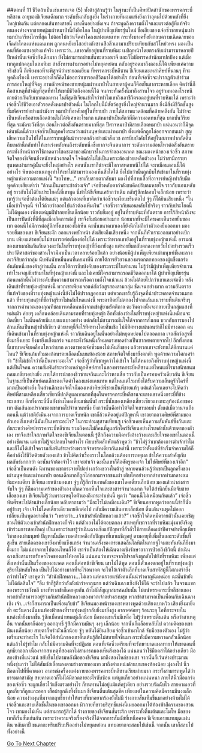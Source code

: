 ##ตอนที่ 11 ชีวิตถ้าเป็นเช่นแรกเจอ (5)
ทั้งต้าลู่ล้วนรู้ว่า ในฐานะที่เป็นศิษย์ปิดสำนักของพรรคกระบี่หลีซาน อายุของชีเจียนเด็กมาก ระดับขั้นกลับสูงยิ่ง ในร่างกายที่ผอมแห้งยิ่งกว่าอุดมไปด้วยพลังที่ยิ่งใหญ่เช่นกัน แต่ตลอดเส้นทางสายนี้ เขาเห็นอย่างชัดเจน ถ้าจะพูดถึงความตั้งใจและแรงต่อสู้ที่แท้จริง ตนเองห่างจากชายหนุ่มเผ่าหมาป่านี้ยังอีกไกล
ในผู้บำเพ็ญเพียรรุ่นใหม่ ชื่อเสียงของเจ๋อซิ่วชายหนุ่มเผ่าหมาป่าเกรียงไกรที่สุด ไม่ด้อยไปกว่าเจ็ดคำโคลงแห่งแดนเทพ กระทั่งบางครั้งยังกลบความเฉิดฉายของเจ็ดคำโคลงแห่งแดนเทพ ถูกคนหยิ่งยโสอย่างถังซานสือลิ่วเอามาเปรียบเทียบกับสวีโหย่วหรง มองเป็นคนที่ต้องแซงอย่างแท้จริง เพราะว่า...เขาอาศัยอยู่บนที่ราบหิมะ เผชิญหน้าโดยตรงกับเผ่ามารมาหลายปี
ปีเหล่านั้นเจ๋อซิ่วยังเด็กมาก ยังไม่สามารถผ่านขั้นทะลวงอเวจี และก็ไม่มีพรรคสำนักมาปกป้อง แต่เมื่อเขาถูกปกคลุมในลมหิมะ ล่าสังหารเผ่ามารอย่างไม่หยุดหย่อน กลับอยู่รอดมาถึงตอนนี้ได้ เพียงแค่ความจริงข้อนี้ ก็เพียงพอที่จะพิสูจน์ว่าเขายอดเยี่ยม ที่พรรคกระบี่หลีซาน ชีเจียนและเหล่าศิษย์พี่นานๆ ทีจะพูดถึงเรื่องนี้ เพราะอย่างไรก็คิดไม่ออกว่าเขารอดชีวิตมาได้อย่างไร
ก่อนที่เจ๋อซิ่วจะปรากฏตัวเข้าร่วมการสอบใหญ่ที่จิงตู ภาพลักษณ์ของชายหนุ่มเผ่าหมาป่าในสายตาผู้คนก็คือเย็นชากระหายเลือด คิดว่านี่ก็คือสาเหตุที่สำคัญที่สุดที่ทำให้เขามีชีวิตถึงตอนนี้ได้ จนกระทั่งครั้งนี้มาถึงสวนโจว อยู่ร่วมหอลงโรงหนีตายด้วยกันกับเขาตลอดทาง ในที่สุดชีเจียนเข้าใจว่าทำไมเขาถึงเอาชีวิตรอดอยู่บนที่ราบหิมะได้ เพราะว่าเจ๋อซิ่วใช้ชีวิตเอาตัวรอดดั่งหมาป่าตัวหนึ่ง
ในโลกใบนี้มีสัตว์อสูรยิ่งใหญ่จำนวนมาก ยิ่งมีสิ่งมีชีวิตชั้นสูงที่มหัศจรรย์อย่างเผ่ามังกร หมาป่าที่อาศัยอยู่ในที่ราบป่า ภายใต้สภาพแวดล้อมที่คล้ายคลึงกัน ไม่ว่าจะเป็นพลังหรือสายเลือดล้วนไม่ได้พิเศษอะไรมาก แต่หมาป่าเป็นสัตว์ที่มีความอดทนที่สุด บากบั่นวิริยะที่สุด ระมัดระวังที่สุด อ่อนไหวต่อสิ่งอันตรายมากที่สุด ปีศาจหมาป่ามีสายเลือดหมาป่า แน่นอนว่าก็มีจุดเด่นชนิดนี้ด้วย
เจ๋อซิ่วเป็นลูกครึ่งระหว่างเผ่ามนุษย์และเผ่าหมาป่า ตั้งแต่เด็กถูกไล่ออกจากชนเผ่า สูญเสียความเป็นไปได้ในการรบหมู่อันน่าหวาดกลัวอย่างน่าสังเวช การบีบบังคับให้อยู่ในสภาพปากกัดตีนถีบเหล่านี้กลับทำให้เขาเร่งพลังจนถึงระดับหนึ่งซึ่งยากจะจินตนาการ ระดับความอ่อนไหวต่อสิ่งอันตราย กระทั่งล้ำหน้าการใช้ถาดดาวโชคชะตาของนักบวชในการจำลองอนาคต
ขณะมองหน้าของเจ๋อซิ่ว สภาพจิตใจของชีเจียนยิ่งหนักหน่วงสลดใจ ใจคิดถ้าไม่ใช่เป็นเพราะต้องช่วยเหลือตัวเอง ไม่ว่าสามีภรรยาขุนพลเผ่ามารคู่นั้นจะยิ่งใหญ่อย่างไร ตอนนั้นเขาก็น่าจะมีโอกาสหลบหนีไปได้ จะเหมือนตอนนี้ได้อย่างไร พิษของขนนกยูงทำให้เขาไม่สามารถมองเห็นสิ่งใดได้ ยิ่งไปกว่านั้นถูกบีบให้เข้ามาในที่ราบทุ่งหญ้าแห่งความตายแห่งนี้
“ขอโทษ...” เขาเก็บสายตากลับมา มองไปที่สาบเสื้อที่อาจารย์หญิงทำกับมือ พูดด้วยเสียงต่ำว่า “ล้วนเป็นเพราะข้าถ่วงเจ้า”
เจ๋อซิ่วหลับตากำลังขบคิดปรับลมหายใจ ราวกับนอนหลับอยู่ ราวกับไม่ได้ยินประโยคนี้ที่เขาพูด
นี่ทำให้ชีเจียนเศร้ากว่าเดิม กลับรู้สึกปลอบใจเล็กน้อย เพราะว่าเขารู้ว่าเจ๋อซิ่วต้องได้ยินแน่ๆ
แต่แล้วตอนที่เขาคิดว่าเจ๋อซิ่วจะเงียบขรึมต่อไป จู่ๆ ก็ได้ยินเสียงหนึ่ง “ในเมื่อเข้าใจจุดนี้ จำไว้ด้วยว่าออกไปแล้วต้องเพิ่มเงิน”
เจ๋อซิ่วราวกับนอนหลับไปจริงๆ ราวกับประโยคนี้ไม่ได้พูดเอง เพียงแค่มุมฝีปากยกขึ้นเล็กน้อย ราวกับยิ้มอยู่
อยู่ในที่ราบหิมะที่อันตราย การไร้สีหน้าถึงจะเป็นการปิดบังที่ดีที่สุดเมื่อเกิดการต่อสู้ เขาจึงยิ้มน้อยอย่างมาก น้อยมากที่จะมีใครเคยเห็นรอยยิ้มของเขา
ตอนนี้ไม่มีการต่อสู้อีกทั้งเขามองไม่เห็น ฉะนั้นขนาดเขาเองก็ยังนึกไม่ถึงว่าตัวเองยิ้มออกมา
มองรอยยิ้มของเขา ชีเจียนชะงัก ออกแรงพยักหน้า ส่งเสียงอืมเสียงหนึ่ง จากนั้นก็หัวเราะออกมาอย่างเบิกบาน
เพียงแต่รอยยิ้มไม่สามารถต่อเนื่องต่อไปได้ เพราะว่าพวกเขายังอยู่ในที่ราบทุ่งหญ้าแห่งนี้ อารมณ์ของเขาผกผันกันกับดวงตะวันในที่ราบทุ่งหญ้าที่ยิ่งมายิ่งสูง แต่รอยยิ้มกลับตกลงหายวับไปอย่างรวดเร็ว
ประวัติศาสตร์ของสวนโจวมีมาเป็นเวลาหลายร้อยปีแล้ว อย่างน้อยมีผู้บำเพ็ญเพียรเผ่ามนุษย์ขั้นทะลวงอเวจีสิบกว่ากลุ่ม นับพันนับหมื่นคนที่เคยมาที่นี่ ภายใต้การยั่วยวนของมรดกตกทอดของผู้แข็งแกร่งอันดับหนึ่งของต้าลู่ท่านนั้น ภายใต้การบีบบังคับของสระกระบี่ในตำนาน ไม่รู้ว่ามีผู้บำเพ็ญเพียรจำนวนเท่าไรผจญภัยเข้ามาในที่ทุ่งหญ้าแห่งนี้ และไม่เคยมีใครสามารถรอดชีวิตออกมาได้
ผู้บำเพ็ญเพียรรุ่นก่อนเหล่านั้นไม่ว่าระดับขั้นความสามารถหรือความตั้งใจแน่วแน่ ล้วนไม่ด้อยไปกว่าเขาและเจ๋อซิ่ว
หลังเดินเข้าที่ราบทุ่งหญ้าแห่งนี้ พวกเขาเพียงเจอแค่สัตว์อสูรสองสามกลุ่ม ชัดเจนอย่างมาก ความอันตรายที่แท้จริงของที่ราบทุ่งหญ้าแห่งนี้ยังไม่ได้ปรากฏออกมา แต่พวกเขารับรู้ถึงจุดที่น่าประหลาดจำนวนมากแล้ว ที่ราบทุ่งหญ้าที่ชื่อว่าสุริยาไม่หลับใหลแห่งนี้ พระอาทิตย์ไม่ตกลงไปจากเส้นแนวราบพื้นดินจริงๆ จากการคำนวณของกุณฑีชลธารเคลื่อนหลังจากเข้าสู่ยามรัตติกาล ตะวันดวงนั้นจะกลายเป็นกลุ่มแสงที่หม่นมัว ค่อยๆ เคลื่อนคล้อยเดินตามรอบที่ราบทุ่งหญ้า
อีกทั้งช่องว่างในที่ราบทุ่งหญ้าแห่งนี้เหมือนจะบิดเบี้ยว ในนั้นคล้ายมีแบบแผนบางอย่าง แต่กลับไม่สามารถมั่นใจได้จากการสังเกต บวกกับการมองไปล้วนเห็นเป็นหญ้าป่าสีเขียว ด้วยเหตุนี้จึงไร้ทิศทางโดยสิ้นเชิง ไม่มีทิศทางแน่นอนว่าก็ไม่มีทางออก คนที่เดินเข้ามาในที่ราบทุ่งหญ้าแห่งนี้ ราวกับเดินอยู่ในนั้นอย่างไม่หยุดหย่อนไปตลอดกาล เจอสัตว์อสูรที่ยิ่งมายิ่งเยอะ ยิ่งมายิ่งแข็งแกร่ง จนกระทั่งวันหนึ่งก็หมดแรงทอดร่างเป็นซากศพตายจากไป
อีกทั้งตอนนี้เขาบาดเจ็บเคลื่อนไหวลำบาก ดวงตาของเจ๋อซิ่วมองไม่เห็นสิ่งของ แล้วพวกเขาจะยังทนได้อีกนานแค่ไหน?
ชีเจียนก้มหัวมองก้อนรอยเลือดนั้นบนท้องน้อย สภาพจิตใจยิ่งมายิ่งตกต่ำ พูดด้วยความโศกเศร้าว่า “ข้าไม่เข้าใจว่านี่เป็นเพราะอะไร”
เจ๋อซิ่วรู้ว่าที่เขาพูดว่าไม่เข้าใจ ไม่ได้หมายถึงที่ราบทุ่งหญ้าแห่งนี้ แต่เป็นใจคน
ความสัมพันธ์ระหว่างเหล่าลูกศิษย์สายในของพรรคกระบี่หลีซานแต่ไหนแต่ไรมาสนิทสนมกลมเกลียวอย่างยิ่ง ภายใต้การนำของชิวซานจวินและโก่วหานสือ ราวกับเป็นครอบครัวเดียวกัน ชีเจียนในฐานะที่เป็นศิษย์คนเล็กของเจ็ดคำโคลงแห่งแดนเทพ แต่ไหนแต่ไรมายิ่งได้รับความเอ็นดูรักใคร่ที่มากเป็นอย่างยิ่ง ในส่วนลึกของจิตใจก็มองเหล่าศิษย์พี่ชายเป็นพี่ชายแท้ๆ แต่แล้วใครเลยจะไปคิดว่า ศิษย์พี่สามเหลียงเสี้ยวเซียวที่ปกติดูแลเขามากที่สุดในพรรคกระบี่หลีซานจะแทงเขาหนึ่งกระบี่ที่ข้างทะเลสาบ อีกทั้งกระบี่นั้นยังช่างโหดเหี้ยมเช่นนั้น!
กระบี่นั้นของเหลียงเสี้ยวเซียวแทงทะลุท้องน้อยของเขา ตัดเส้นลมปราณของเขาขาดไปจำนวนหนึ่ง ยิ่งกว่านั้นคือทำให้จิตใจเขาบอบช้ำ ตั้งแต่เมื่อวานจนถึงตอนนี้ แม้ว่าสติยังมึนงงจากการบาดเจ็บหนัก เขาก็ล้วนคิดอยู่แต่ปัญหานี้ เขาอยากถามศิษย์พี่สามของตัวเอง สิ่งเหล่านี้มันเป็นเพราะอะไร?
ในกระท่อมสุสานเทียนซู เจ๋อซิ่วเคยเห็นความสัมพันธ์ซึ่งกันและกันระหว่างศิษย์พรรคกระบี่หลีซาน รวมถึงคนไม่กี่คนที่ดูแลรักใคร่ชีเจียนอย่างไรเหล่านั้นด้วยตาของตัวเอง เขาจึงเข้าใจสภาพจิตใจของชีเจียนในตอนนี้ รู้สึกถึงความผิดหวังอ้างว้างและเสียใจของเขาในตอนนี้อย่างชัดเจน แต่เขาไม่รู้จะปลอบใจอย่างไร เงียบขรึมสักพักแล้วพูดว่า “ข้าไม่รู้ว่าเขาต้องการฆ่าเจ้าทำไม และก็ไม่ได้เข้าใจความสัมพันธ์ระหว่างพวกเจ้าพรรคเดียวกันเหล่านี้ เพราะว่าตั้งแต่ที่ข้าเริ่มจำความได้ก็คือกำลังใช้ชีวิตด้วยตัวเองแล้ว ข้าไม่คิดว่าเรื่องราวในโลกล้วนต้องการเหตุผล ข้าให้ความสำคัญกับผลลัพธ์มากกว่า ฉะนั้นเจ้าต้องจำไว้ เขาจะฆ่าเจ้า ฉะนั้นเขาก็คือศัตรูของเจ้า ไม่ใช่ศิษย์พี่ของเจ้าอีก”
เจ๋อซิ่วเป็นคนดัง นิทานของเขากระจายไปอย่างกว้างขวางในต้าลู่ หลายคนล้วนรู้ว่าเขาเป็นลูกครึ่งของเผ่ามนุษย์และเผ่าหมาป่า ตอนเด็กมากก็ถูกไล่ออกมาจากชนเผ่า เติบโตอย่างยากลำบากท่ามกลางลมหิมะคนเดียว ชีเจียนเงยหน้ามองเขา จู่ๆ ก็รู้สึกว่าเงาหลังของเขาโดดเดี่ยวเล็กน้อย มองแล้วน่าสงสารจับใจ จู่ๆ ก็ลืมความเศร้าของตัวเอง เกิดความเห็นใจและสงสารจำนวนมาก จิตใต้สำนึกยื่นมือจับชายเสื้อของเขา
ชีเจียนไม่รู้ว่าเพราะเหตุใดตัวเองถึงกระทำเช่นนี้ พูดว่า “ตอนนี้ไม่เหมือนกันแล้ว”
เจ๋อซิ่วหันศีรษะไปด้านข้างเล็กน้อย หลับตาถามว่า “มีอะไรไม่เหมือนเดิม?”
ชีเจียนอยากพูดว่าตอนนี้ข้าก็นั่งอยู่ข้างๆ เจ้า เจ้าไม่โดดเดี่ยวเดียวดายอีกต่อไป กลับมีความเขินอายเล็กน้อย ตื่นเต้นจนพูดไม่ออก เปลี่ยนเป็นพูดอย่างอื่นว่า “เพราะว่า...เจ้าเข้าสำนักฝึกหลวงแล้ว?”
เจ๋อซิ่วใจคิดหมีควายตัวนั้นเคยเชิญชวนให้ตัวเองเข้าสำนักฝึกหลวงก็จริง แต่ตัวเองไม่ได้ตอบตกลง
สาเหตุที่เขาจากที่ราบหิมะมุ่งมายังจิงตู เข้าร่วมการสอบใหญ่ เป็นเพราะว่าเขารู้ว่าเฉินฉางเซิงแก้ปัญหาที่ลั่วลั่วใช้สายเลือดเผ่าปีศาจบำเพ็ญเพียรวิชาของเผ่ามนุษย์ ปัญหานั้นมีความคล้ายคลึงกับปัญหาที่เขาเผชิญอยู่ ตามอายุที่เพิ่มขึ้นและระดับขั้นที่สูงขึ้น สายเลือดของเขายิ่งมายิ่งแข็งแกร่ง จำนวนครั้งของกระแสคลื่นโลหิตในกายจู่โจมกะทันหันก็ยิ่งมายิ่งมาก ไม่แน่อาจตายไปตอนไหนก็ได้ เขาจำเป็นต้องให้เฉินฉางเซิงรักษาอาการป่วยถึงชีวิตนี้
ถ้าเฉินฉางเซิงสามารถรักษาโรคของเขาให้หายได้ แน่นอนว่าเขาจะจากไปจากจิงตูกลับไปยังที่ราบหิมะ เพียงแต่สิ่งเหล่านั้นเป็นเรื่องของอนาคต ตอนนี้ต่อหน้าชีเจียน เขาไม่ได้พูด ตอนนี้ตัวเองตกอยู่ในที่ราบทุ่งหญ้าสุริยาไม่หลับใหล เป็นไปได้อย่างมากที่จะไร้อนาคต จะให้ไอ้เจ้าตัวเล็กที่บาดเจ็บสาหัสผู้นี้โศกเศร้ายิ่งกว่าทำไม?
เขาพูดว่า “สำนักฝึกหลวง...ไม่เลว แต่คนรวยแซ่ถังคนนั้นน่ารำคาญนิดหน่อย ฉะนั้นข้ายังไม่ได้ตัดสินใจ”
“อืม ข้าก็รู้สึกว่าถังถังน่ารำคาญมาก แต่ว่าเฉินฉางเซิงยังใช้ได้ จะว่าไปแล้ว ในจวนแขกของพระราชวังหลี บางทีพวกข้าก็เคยคุยกัน ถ้าไม่มีสัญญาสมรสฉบับนั้น ไม่แน่พรรคกระบี่หลีซานของพวกข้าก็สามารถอยู่ร่วมกับสำนักฝึกหลวงของพวกเจ้าอย่างสงบสุข พวกข้าสามารถเป็นเพื่อนกับเฉินฉางเซิง เจ้า...เจ้าก็สามารถเป็นเพื่อนกับข้า”
ชีเจียนมองหน้าของเขาพลางพูดด้วยเสียงเบาหวิว เสียงยิ่งมายิ่งต่ำ ตะวันดวงนั้นบนท้องฟ้าของที่ราบทุ่งหญ้ากลับยิ่งมายิ่งสูง อากาศค่อยๆ ร้อนระอุ ไอที่กระจายในแหล่งน้ำยิ่งมากขึ้น รู้สึกเบื่อหน่ายหดหู่เล็กน้อย มือของเขาเริ่มมีเหงื่อ ไม่รู้ว่าเพราะตื่นเต้น หรือว่าสาเหตุอื่น จากนั้นยาก็ค่อยๆ ออกฤทธิ์ รู้สึกมีความมึนๆ งงๆ เล็กน้อย จากนั้นก็ผล็อยหลับไป
ความคิดของเขามึนงงเล็กน้อย สายตาก็พร่ามัวเล็กน้อย จู่ๆ พลันได้ยินเสียงเจ๋อซิ่วเข้ามาใกล้ จับมือของตัวเอง ไม่รู้ว่าเตรียมจะทำอะไร ในจิตใต้สำนึกของเขาตื่นเต้นรู้สึกไม่สบายใจขึ้นมา กระทั่งมีความหวาดกลัวเล็กน้อย แต่แล้วไม่รู้ทำไม กลับไม่มีความคิดที่จะปฏิเสธ
ตอนที่เจ๋อซิ่วเตรียมที่จะรักษาบาดแผลทายาให้เขาตอนที่ฤทธิ์ยาออก เนื่องจากสาเหตุที่สองตาไม่สามารถมองเห็นสิ่งของได้ แน่นอนว่าใช้มือคลำได้อย่างเดียว มือสองข้างที่แน่วแน่ ขยับขึ้นไปตามหลังมือของชีเจียน มาถึงสองไหล่ของเขา จากนั้นก็เว้นห่างประมาณหนึ่งชุ่นกว่า ไม่ได้สัมผัสเลื่อนลงตามร่างกายของเขา มาถึงตำแหน่งด้านบนของท้องน้อย มุ่งลงไป นิ้วมือตกไปที่ที่คาดเอว
อาภรณ์เครื่องแต่งกายของพรรคกระบี่หลีซานเรียบง่ายมาก กระทั่งสามารถพูดได้ว่าธรรมดาสามัญ สายคาดเอวก็ไม่ได้มีลวดลายอะไรซับซ้อน แต่ผูกเกี่ยวอย่างแน่นหนา
ภายใต้นิ้วมือแกร่งของเจ๋อซิ่ว จะผูกเกี่ยวไว้แข็งแรงอย่างไร ก็ทนทานไม่อยู่แม้แต่ครู่เดียว อย่างรวบรัดฉับไว สายคาดเอวที่ผูกเกี่ยวก็ถูกแกะออก เสื้อผ้าถูกดึงทึ้งขึ้นมา
ชีเจียนตื่นเต้นสุดขีด เพียงแต่ในความคิดมีความมึนงงเล็กน้อย ความง่วงงุนที่มาจากฤทธิ์ยาทำให้แรงที่เขาอยากร้องยังไม่มี ร่างกายสั่นเทิ้มขึ้นมาอย่างห้ามไม่ได้
เจ๋อซิ่วแกะสาบเสื้อชั้นในของเขาออกมา ผิวกายที่ขาวบริสุทธิ์แห่งนี้เผยออกมาใต้ท้องฟ้าสีครามของสวนโจว
เขามองไม่เห็น แต่สามารถรู้สึกได้
ร่างกายของชีเจียนสั่นระริก เพราะทั้งตื่นเต้นและโมโห
มือของเขาก็เริ่มสั่นเช่นกัน เพราะว่าความจริงเรื่องจริงที่ได้จากการสัมผัสที่เหนือคาด
ชีเจียนอายแทบมุดแผ่นดิน หลับตาปี๋ ขนตากะพริบปริบปรืออย่างไม่หยุดหย่อน แทบอยากจะสลบไปเช่นนี้
จากนั้น เขาก็สลบไปทั้งอย่างนี้


[Go To Next Chapter]( ./296.md)